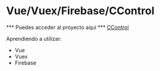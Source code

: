 # Vue/Vuex/Firebase/CControl

 *** Puedes acceder al proyecto aquí *** 
[CControl](https://ccontrol-noctturne.netlify.app/)
  
 
 
 Aprendiendo a utilizar:

- Vue
- Vuex
- Firebase
 
